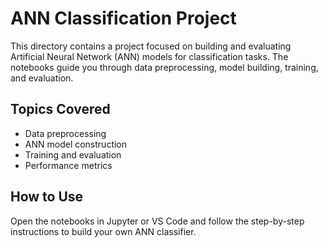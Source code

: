 # ANN Classification Project

This directory contains a project focused on building and evaluating Artificial Neural Network (ANN) models for classification tasks. The notebooks guide you through data preprocessing, model building, training, and evaluation.

## Topics Covered
- Data preprocessing
- ANN model construction
- Training and evaluation
- Performance metrics

## How to Use
Open the notebooks in Jupyter or VS Code and follow the step-by-step instructions to build your own ANN classifier.
